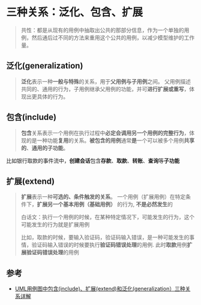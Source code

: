 # 三种关系：泛化、包含、扩展

> 共性：都是从现有的用例中抽取出公共的那部分信息，作为一个单独的用例，然后通后过不同的方法来重用这个公共的用例，以减少模型维护的工作量。

## 泛化(generalization)

> **泛化**表示一种**一般与特殊**的关系，用于**父用例与子用例**之间。
>  父用例描述共同的、通用的行为，子用例继承父用例的功能，并可**进行扩展或重写**，体现出更具体的行为。

## 包含(include)

> **包含**关系表示一个用例在执行过程中**必定会调用另一个用例的完整行为**，体现的是一种功能**复用**的关系。**被包含的用例**通常**是**一个可以被多个用例**共享的**、**通用的子功能**。

比如银行取款的事件流中，**创建会话**包含**存款**、**取款**、**转账**、**查询**等**子功能**

## 扩展(extend)

>**扩展**表示一种**可选的、条件触发的关系**。
> 一个用例（扩展用例）在特定条件下，**扩展另一个基本用例（基础用例）** 的行为, **不是必然发生**的
>
>白话文：执行一个用例的时候，在某种特定情况下，可能发生的行为，这个可能发生的行为就是扩展用例
>
>比如，取款的时候，要输入验证码，验证码输入错误，是一种可能发生的事情，验证码输入错误的时候要执行**验证码错误处理**的用例. 此时**取款**用例**扩展验证码错误处理**的用例



## 参考

- [UML用例图中包含(include)、扩展(extend)和泛化(generalization）三种关系详解](https://www.cnblogs.com/fan0136/archive/2008/12/14/1354730.html)

